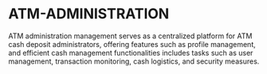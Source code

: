 # ATM-ADMINISTRATION
ATM administration management serves as a centralized platform for ATM cash deposit administrators, offering features such as profile management, and efficient cash management functionalities includes tasks such as user management, transaction monitoring, cash logistics, and security measures. 

